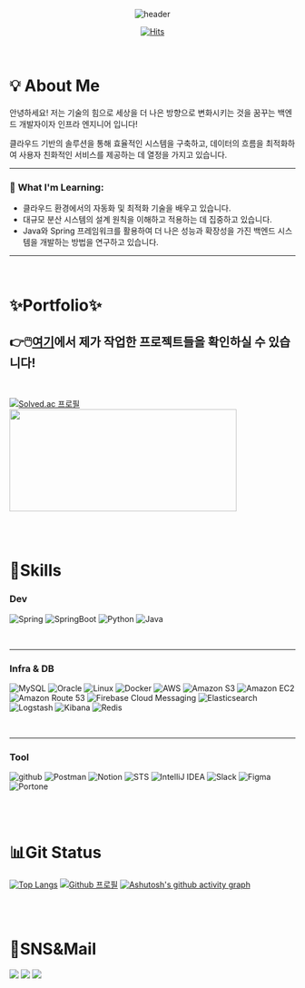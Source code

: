 <div align=center>

![header](https://capsule-render.vercel.app/api?type=cylinder&color=auto&text=Hello,%20there!)

[![Hits](https://hits.seeyoufarm.com/api/count/incr/badge.svg?url=https%3A%2F%2Fgithub.com%2FHyunDooBoo%2Fhit-counter&count_bg=%2379C83D&title_bg=%23555555&icon=&icon_color=%23E7E7E7&title=hits&edge_flat=false)](https://hits.seeyoufarm.com)

</div>

<br>

# 💡 About Me

안녕하세요! 저는 기술의 힘으로 세상을 더 나은 방향으로 변화시키는 것을 꿈꾸는 백엔드 개발자이자 인프라 엔지니어 입니다!

클라우드 기반의 솔루션을 통해 효율적인 시스템을 구축하고, 데이터의 흐름을 최적화하여 사용자 친화적인 서비스를 제공하는 데 열정을 가지고 있습니다.

---

### 🌱 **What I'm Learning:**

- 클라우드 환경에서의 자동화 및 최적화 기술을 배우고 있습니다.
- 대규모 분산 시스템의 설계 원칙을 이해하고 적용하는 데 집중하고 있습니다.
- Java와 Spring 프레임워크를 활용하여 더 나은 성능과 확장성을 가진 백엔드 시스템을 개발하는 방법을 연구하고 있습니다.

---

<br>

# ✨Portfolio✨

## 👉🖱️[여기](https://github.com/HyunDooBoo/Portfolio)에서 제가 작업한 프로젝트들을 확인하실 수 있습니다!

<br>

[![Solved.ac
프로필](http://mazassumnida.wtf/api/v2/generate_badge?boj=gusen1006)](https://solved.ac/HyunDooBoo)
<a href="https://github.com/devxb/gitanimals">
<img
  src="https://render.gitanimals.org/farms/HyunDooBoo"
  width="400"
  height="180"
/>
</a>

<br><br>

# 💪Skills

### Dev
![Spring](https://img.shields.io/badge/Spring-6DB33F.svg?&style=for-the-badge&logo=Spring&logoColor=white)
![SpringBoot](https://img.shields.io/badge/SpringBoot-6DB33F.svg?&style=for-the-badge&logo=SpringBoot&logoColor=white)
![Python](https://img.shields.io/badge/Python-3776AB.svg?&style=for-the-badge&logo=Python&logoColor=white)
![Java](https://img.shields.io/badge/Java-007396.svg?&style=for-the-badge&logo=Java&logoColor=white)

<br>

---

### Infra & DB
![MySQL](https://img.shields.io/badge/MySQL-4479A1.svg?&style=for-the-badge&logo=MySQL&logoColor=white)
![Oracle](https://img.shields.io/badge/Oracle-F80000?style=for-the-badge&logo=Oracle&logoColor=white)
![Linux](https://img.shields.io/badge/Linux-FCC624?style=for-the-badge&logo=Linux&logoColor=black)
![Docker](https://img.shields.io/badge/Docker-2496ED?style=for-the-badge&logo=Docker&logoColor=white)
![AWS](https://img.shields.io/badge/AWS-FF9900?style=for-the-badge&logo=AmazonAWS&logoColor=white)
![Amazon S3](https://img.shields.io/badge/Amazon%20S3-569A31?style=for-the-badge&logo=AmazonS3&logoColor=white)
![Amazon EC2](https://img.shields.io/badge/Amazon%20EC2-FF9900?style=for-the-badge&logo=AmazonEC2&logoColor=white)
![Amazon Route 53](https://img.shields.io/badge/Amazon%20Route%2053-005A8D?style=for-the-badge&logo=AmazonRoute53&logoColor=white)
![Firebase Cloud Messaging](https://img.shields.io/badge/FCM-FFCA28?style=for-the-badge&logo=Firebase&logoColor=black)
![Elasticsearch](https://img.shields.io/badge/Elasticsearch-005571?style=for-the-badge&logo=Elasticsearch&logoColor=white)
![Logstash](https://img.shields.io/badge/Logstash-3F3F3F?style=for-the-badge&logo=Logstash&logoColor=white)
![Kibana](https://img.shields.io/badge/Kibana-005571?style=for-the-badge&logo=Kibana&logoColor=white)
![Redis](https://img.shields.io/badge/Redis-DC382D?style=for-the-badge&logo=Redis&logoColor=white)

<br>

---

### Tool
![github](https://img.shields.io/badge/github-181717.svg?&style=for-the-badge&logo=github&logoColor=white)
![Postman](https://img.shields.io/badge/Postman-FF6C37?style=for-the-badge&logo=Postman&logoColor=white)
![Notion](https://img.shields.io/badge/Notion-000000?style=for-the-badge&logo=Notion&logoColor=white)
![STS](https://img.shields.io/badge/STS-6DB33F?style=for-the-badge&logo=Spring&logoColor=white)
![IntelliJ IDEA](https://img.shields.io/badge/IntelliJ%20IDEA-000000?style=for-the-badge&logo=JetBrains&logoColor=white)
![Slack](https://img.shields.io/badge/Slack-4A154B?style=for-the-badge&logo=Slack&logoColor=white)
![Figma](https://img.shields.io/badge/Figma-F24E1E?style=for-the-badge&logo=Figma&logoColor=white)
![Portone](https://img.shields.io/badge/Portone-007BFF?style=for-the-badge&logo=Portone&logoColor=white)

<br><br>
# 📊Git Status

﻿[![Top Langs](https://github-readme-stats.vercel.app/api/top-langs/?username=HyunDooBoo&langs_count=10&layout=compact&theme=dark)](https://github.com/HyunDooBoo)
[![Github
프로필](https://github-readme-stats.vercel.app/api?username=HyunDooBoo&show_icons=true&theme=shadow_blue)](https://solved.ac/HyunDooBoo)
[![Ashutosh's github activity graph](https://github-readme-activity-graph.vercel.app/graph?username=HyunDooBoo&theme=github-compact)](https://github.com/ashutosh00710/github-readme-activity-graph)

<br><br>

# 🤔SNS&Mail
<a href="https://www.instagram.com/hyun_dooooooo/" target="_blank"><img src="https://img.shields.io/badge/Instagram-E4405F?style=for-the-badge&logo=Instagram&logoColor=000000"/></a>
<a href="mailto:gusen106@naver.com" target="_blank"><img src="https://img.shields.io/badge/Naver-03C75A?style=for-the-badge&logo=Naver&logoColor=000000"/></a>
<a href="mailto:hyundoo1006@gmail.com" target="_blank"><img src="https://img.shields.io/badge/gmail-EA4335?style=for-the-badge&logo=gmail&logoColor=000000"/></a>

</div>
